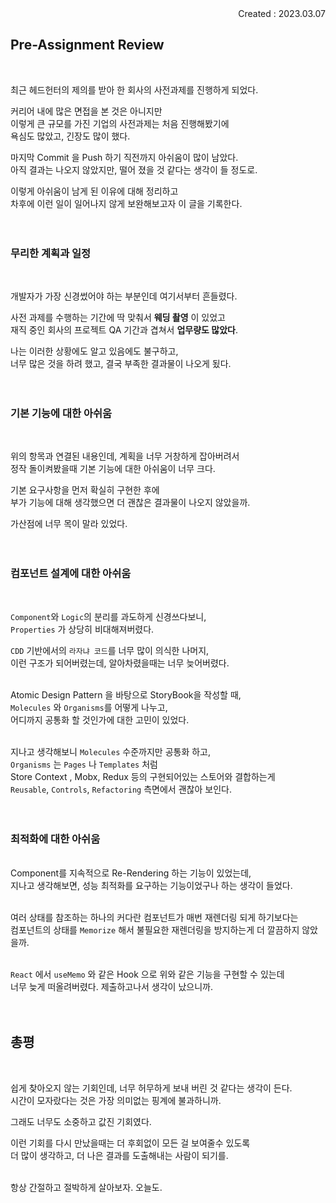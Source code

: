 <div align="right">Created : 2023.03.07</div>

## **Pre-Assignment Review**
<br>

최근 헤드헌터의 제의를 받아 한 회사의 사전과제를 진행하게 되었다.<br>

커리어 내에 많은 면접을 본 것은 아니지만<br>
이렇게 큰 규모를 가진 기업의 사전과제는 처음 진행해봤기에 <br>
욕심도 많았고, 긴장도 많이 했다. <br>

마지막 Commit 을 Push 하기 직전까지 아쉬움이 많이 남았다.<br>
아직 결과는 나오지 않았지만, 떨어 졌을 것 같다는 생각이 들 정도로.
<br>

이렇게 아쉬움이 남게 된 이유에 대해 정리하고<br>
차후에 이런 일이 일어나지 않게 보완해보고자 이 글을 기록한다.<br>
<br><br>


### **무리한 계획과 일정**
<br>

개발자가 가장 신경썼어야 하는 부분인데 여기서부터 흔들렸다.<br>

사전 과제를 수행하는 기간에 딱 맞춰서 **웨딩 촬영** 이 있었고 <br>
재직 중인 회사의 프로젝트 QA 기간과 겹쳐서 **업무량도 많았다**.<br>

나는 이러한 상황에도 알고 있음에도 불구하고, <br>
너무 많은 것을 하려 했고, 결국 부족한 결과물이 나오게 됬다.<br>
<br><br>

### **기본 기능에 대한 아쉬움**
<br>

위의 항목과 연결된 내용인데, 계획을 너무 거창하게 잡아버려서<br>
정작 돌이켜봤을때 기본 기능에 대한 아쉬움이 너무 크다.<br>

기본 요구사항을 먼저 확실히 구현한 후에<br>
부가 기능에 대해 생각했으면 더 괜찮은 결과물이 나오지 않았을까.<br>

가산점에 너무 목이 말라 있었다.<br>
<br><br>


### **컴포넌트 설계에 대한 아쉬움**
<br>

`Component`와 `Logic`의 분리를 과도하게 신경쓰다보니,<br>
`Properties` 가 상당히 비대해져버렸다.<br>

`CDD` 기반에서의 `라자냐 코드`를 너무 많이 의식한 나머지,<br>
이런 구조가 되어버렸는데, 알아차렸을때는 너무 늦어버렸다.<br>
<br>

Atomic Design Pattern 을 바탕으로 StoryBook을 작성할 때,<br>
`Molecules` 와 `Organisms`를 어떻게 나누고, <br>
어디까지 공통화 할 것인가에 대한 고민이 있었다.<br> 
<br>

지나고 생각해보니 `Molecules` 수준까지만 공통화 하고, <br>
`Organisms` 는 `Pages` 나 `Templates` 처럼 <br>
Store Context , Mobx, Redux 등의 구현되어있는 스토어와 결합하는게 <br>
`Reusable`, `Controls`, `Refactoring` 측면에서 괜찮아 보인다.<br>
<br><br>


### **최적화에 대한 아쉬움**
<br>
Component를 지속적으로 Re-Rendering 하는 기능이 있었는데, <br>
지나고 생각해보면, 성능 최적화를 요구하는 기능이었구나 하는 생각이 들었다.<br>
<br>

여러 상태를 참조하는 하나의 커다란 컴포넌트가 매번 재렌더링 되게 하기보다는<br>
컴포넌트의 상태를 `Memorize` 해서 불필요한 재렌더링을 방지하는게 더 깔끔하지 않았을까.<br>
<br>

`React` 에서 `useMemo` 와 같은 Hook 으로 위와 같은 기능을 구현할 수 있는데<br>
너무 늦게 떠올려버렸다. 제출하고나서 생각이 났으니까.<br>
<br><br>


## **총평**
<br>

쉽게 찾아오지 않는 기회인데, 너무 허무하게 보내 버린 것 같다는 생각이 든다.<br>
시간이 모자랐다는 것은 가장 의미없는 핑계에 불과하니까.<br>

그래도 너무도 소중하고 값진 기회였다.<br>

이런 기회를 다시 만났을때는 더 후회없이 모든 걸 보여줄수 있도록<br>
더 많이 생각하고, 더 나은 결과를 도출해내는 사람이 되기를.<br>
<br>

항상 간절하고 절박하게 살아보자. 오늘도.
